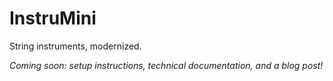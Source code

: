 # InstruMini
String instruments, modernized.

_Coming soon: setup instructions, technical documentation, and a blog post!_

